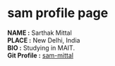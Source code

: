 # sam profile page  
**NAME :** Sarthak Mittal  
**PLACE :** New Delhi, India  
**BIO :**  Studying in MAIT.  
**Git Profile :** [sam-mittal](https://github.com/sam-mittal/) 